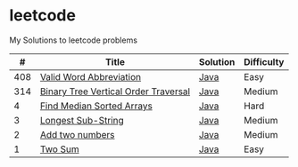 # leetcode
My Solutions to leetcode problems

|#|Title|Solution|Difficulty|
|---|-----|--------|----------|
|408|[Valid Word Abbreviation](https://leetcode.com/problems/valid-word-abbreviation)|[Java](./408.%20Valid%20Word%20Abbreviation/ValidAbbreviation.java)|Easy|
|314|[Binary Tree Vertical Order Traversal](https://leetcode.com/problems/binary-tree-vertical-order-traversal/)|[Java](./314.%20Binary%20Tree%20Vertical%20Order%20Traversal/BinaryTreeVertical.java)|Medium|
|4|[Find Median Sorted Arrays](https://leetcode.com/problems/median-of-two-sorted-arrays/)|[Java](./Array/FindMedianSortedArrays.java)|Hard|
|3|[Longest Sub-String](https://leetcode.com/problems/longest-substring-without-repeating-characters/)|[Java](./String/LongestSubString.java)|Medium|
|2|[Add two numbers](https://leetcode.com/problems/add-two-numbers/)|[Java](./LinkedList/AddTwoNumbers.java)|Medium|
|1|[Two Sum](https://leetcode.com/problems/two-sum/)|[Java](./Array/TwoSum.java)|Easy|

